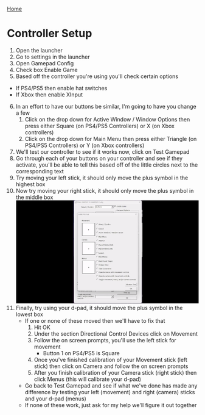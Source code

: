 
[Home](readme.md)

# Controller Setup
1. Open the launcher
2. Go to settings in the launcher
3. Open Gamepad Config
4. Check box Enable Game
5. Based off the controller you're using you'll check certain options
  * If PS4/PS5 then enable hat switches
  * If Xbox then enable XInput
6. In an effort to have our buttons be similar, I'm going to have you change a few
	1. Click on the drop down for Active Window / Window Options then press either Square (on PS4/PS5 Controllers) or X (on Xbox controllers)
	2. Click on the drop down for Main Menu then press either Triangle (on PS4/PS5 Controllers) or Y (on Xbox controllers)
7. We'll test our controller to see if it works now, click on Test Gamepad
8. Go through each of your buttons on your controller and see if they activate, you'll be able to tell this based off of the little circles next to the corresponding text
9. Try moving your left stick, it should only move the plus symbol in the highest box
10. Now try moving your right stick, it should only move the plus symbol in the middle box
![controllerMoveGif](ezgif-1-6707d0013f.gif)
12. Finally, try using your d-pad, it should move the plus symbol in the lowest box
	* If one or none of these moved then we'll have to fix that
		1. Hit OK
		2. Under the section Directional Control Devices click on Movement
		3. Follow the on screen prompts, you'll use the left stick for movement
			* Button 1 on PS4/PS5 is Square
		4. Once you've finished calibration of your Movement stick (left stick) then click on Camera and follow the on screen prompts
		5. After you finish calibration of your Camera stick (right stick) then click Menus (this will calibrate your d-pad)
	* Go back to Test Gamepad and see if what we've done has made any difference by testing your left (movement) and right (camera) sticks and your d-pad (menus)
	* If none of these work, just ask for my help we'll figure it out together